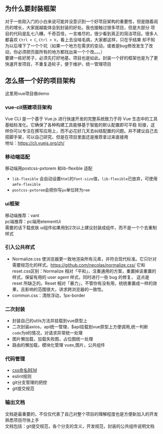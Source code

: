 ## 为什么要封装框架
对于一些刚入门的小白来说可能并没意识到一个好项目架构的重要性，但是随着阅历的增长，大家就越能体会到封装的好处。我也接触过很多项目，但是大部分
项目的代码是乱七八糟，千奇百怪，一言难尽的，很少看到真正的简洁项目。很多人都喜欢 `Ctrl + C`, `Ctrl + V`，看上去没啥毛病，大家都这样，只在乎结果
却不知为以后埋下了一个个坑（如果一个地方在需求的变动，或者是bug修改发生了改动，你必须把页面所有的地方都找出来一个个改。。。）  
要建一栋好房子，必须先打好地基，项目也是如此。封装一个好的框架也是为了更快速开发项目，不重复造轮子，便于维护，统一管理项目

## 怎么搭一个好的项目架构
这里用vue项目做demo

### vue-cil搭建项目架构
Vue CLI 是一个基于 Vue.js 进行快速开发的完整系统致力于将 Vue 生态中的工具基础标准化。它确保了各种构建工具能够基于智能的默认配置即可平稳
衔接，这样你可以专注在撰写应用上，而不必花好几天去纠结配置的问题。并不建议自己去搭脚手架，可以自己研究，但是在项目里面还是推荐拿过来直接用  
地址：https://cli.vuejs.org/zh/

### 移动端适配
移动端用postcss-pxtorem 和lib-flexible 适配  
- `lib-flexible` 会自动设置`html`的`font-size`值，`lib-flexible`已放弃，可使用 `amfe-flexible`
- `postcss-pxtorem`会把你写`px`单位转为`rem`

### ui框架
移动端推荐：vant  
pc端推荐：pc端用elementUi  
需要的话下载皮肤
ui组件如果用到2次以上建议封装成组件，而不是一个个去重制样式

### 引入公共样式
- Normalize.css 使浏览器更一致地渲染所有元素，并符合现代标准。它只针对需要规范化的样式。https://github.com/necolas/normalize.css/
它和reset.css区别：Normalize 相对「平和」，注重通用的方案，重置掉该重置的样式，保留有用的 user agent 样式，同时进行一些 bug 的修复，
这点是 reset 所缺乏的。Reset 相对「暴力」，不管你有没有用，统统重置成一样的效果，且影响的范围很大，讲求跨浏览器的一致性。
- common.css：清除浮动，1px-border

### 二次封装
- 封装自己的utils方法并挂载到vue原型上
- 二次封装axios，api统一管理，$api挂载到vue原型上方便调用,统一判断 `code`为`0`的情况，对请求异常统一处理
- 图片懒加载，加载失败图，占位图统一处理
- 路由的懒加载，模块化管理 vuex,图片，公共组件

### 代码管理
- [css命名BEM](../../src/views/css/bemCss.md)
- eslint规则
- git分支管理的把控
- git提交规范

### 

### 输出文档
文档是最重要的，不仅仅代表了自己对整个项目的理解程度也是方便新加入的开发熟悉项目尽快上手  
文档包括：git提交规范，各个分支的含义，开发规范，封装的公共组件说明文档
